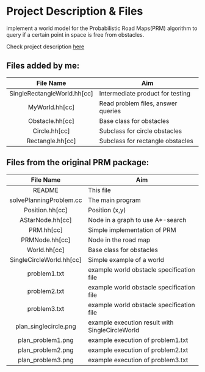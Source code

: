 # Project Description & Files

implement a world model for the Probabilistic Road Maps(PRM) algorithm to query if a certain point in space is free from obstacles. 

Check project description [here](http://www.nada.kth.se/~yaseminb/cplusplus.html)

## Files added by me:

|File Name                      |Aim                                |
|:-----------------------------:|-----------------------------------|
|SingleRectangleWorld.hh[cc]	  | Intermediate product for testing  |
|MyWorld.hh[cc]			           	| Read problem files, answer queries|
|Obstacle.hh[cc]			        	| Base class for obstacles          |
|Circle.hh[cc]		           		| Subclass for circle obstacles     |
|Rectangle.hh[cc]	          		| Subclass for rectangle obstacles  |

## Files from the original PRM package:

|File Name                      |Aim                                |
|:-----------------------------:|-----------------------------------|
|README                         | This file                         |
|solvePlanningProblem.cc        | The main program                  |
|Position.hh[cc]                | Position (x,y)                    |
|AStarNode.hh[cc]               | Node in a graph to use A*-search  |
|PRM.hh[cc]                     | Simple implementation of PRM      |
|PRMNode.hh[cc]                 | Node in the road map              |
|World.hh[cc]                   | Base class for obstacles          |
|SingleCircleWorld.hh[cc]       | Simple example of a world         |
|problem1.txt                   | example world obstacle specification file|
|problem2.txt                   | example world obstacle specification file|
|problem3.txt                   | example world obstacle specification file|
|plan_singlecircle.png          | example execution result with SingleCircleWorld|
|plan_problem1.png              | example execution of problem1.txt |
|plan_problem2.png              | example execution of problem2.txt |
|plan_problem3.png              | example execution of problem3.txt |



